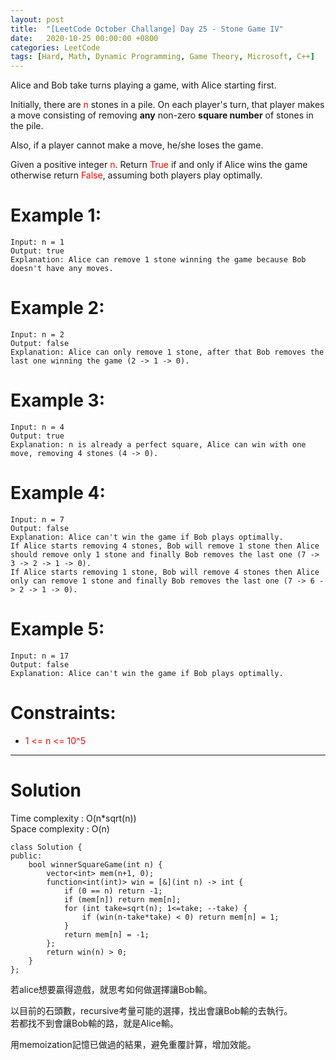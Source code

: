 ```yaml
---
layout: post
title:  "[LeetCode October Challange] Day 25 - Stone Game IV"
date:   2020-10-25 00:00:00 +0800
categories: LeetCode
tags: [Hard, Math, Dynamic Programming, Game Theory, Microsoft, C++]
---
```

Alice and Bob take turns playing a game, with Alice starting first.  

Initially, there are <font color="red">n</font> stones in a pile.  On each player's turn, that player makes a move consisting of removing **any** non-zero **square number** of stones in the pile.  

Also, if a player cannot make a move, he/she loses the game.  

Given a positive integer <font color="red">n</font>. Return <font color="red">True</font> if and only if Alice wins the game otherwise return <font color="red">False</font>, assuming both players play optimally.

# Example 1:  
	Input: n = 1
	Output: true
	Explanation: Alice can remove 1 stone winning the game because Bob doesn't have any moves.

# Example 2: 
	Input: n = 2
	Output: false
	Explanation: Alice can only remove 1 stone, after that Bob removes the last one winning the game (2 -> 1 -> 0).

# Example 3:  
	Input: n = 4
	Output: true
	Explanation: n is already a perfect square, Alice can win with one move, removing 4 stones (4 -> 0).

# Example 4:  
	Input: n = 7
	Output: false
	Explanation: Alice can't win the game if Bob plays optimally.
	If Alice starts removing 4 stones, Bob will remove 1 stone then Alice should remove only 1 stone and finally Bob removes the last one (7 -> 3 -> 2 -> 1 -> 0). 
	If Alice starts removing 1 stone, Bob will remove 4 stones then Alice only can remove 1 stone and finally Bob removes the last one (7 -> 6 -> 2 -> 1 -> 0).

# Example 5:  
	Input: n = 17
	Output: false
	Explanation: Alice can't win the game if Bob plays optimally.

# Constraints:  
- <font color="red">1 <= n <= 10^5</font>

______________________  

# Solution  

Time complexity : O(n\*sqrt(n))  
Space complexity : O(n)  

	class Solution {
	public:
	    bool winnerSquareGame(int n) {
	        vector<int> mem(n+1, 0);
	        function<int(int)> win = [&](int n) -> int {
	            if (0 == n) return -1;
	            if (mem[n]) return mem[n];
	            for (int take=sqrt(n); 1<=take; --take) {
	                if (win(n-take*take) < 0) return mem[n] = 1;
	            }
	            return mem[n] = -1;
	        };
	        return win(n) > 0;
	    }
	};

若alice想要贏得遊戲，就思考如何做選擇讓Bob輸。  

以目前的石頭數，recursive考量可能的選擇，找出會讓Bob輸的去執行。  
若都找不到會讓Bob輸的路，就是Alice輸。  

用memoization記憶已做過的結果，避免重覆計算，增加效能。  